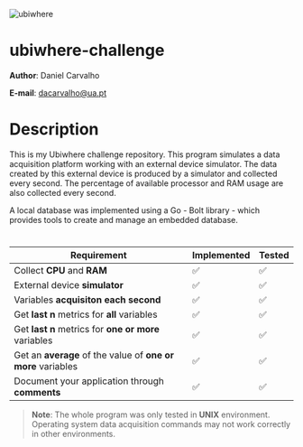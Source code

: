 ![ubiwhere](https://portugalsmartcities.fil.pt/wp-content/uploads/filexp/147/001.png)
# ubiwhere-challenge
**Author**: Daniel Carvalho

**E-mail**: dacarvalho@ua.pt

# Description
This is my Ubiwhere challenge repository. This program simulates a data acquisition platform working with an external device simulator.
The data created by this external device is produced by a simulator and collected every second.
The percentage of available processor and RAM usage are also collected every second.

A local database was implemented using a Go - Bolt library - which provides tools to create and manage an embedded database.

# 
|Requirement               |Implemented                | Tested |
|----------------|-------------------------------|--------------|
|Collect **CPU** and **RAM**                |:white_check_mark: |:white_check_mark: |
|External device **simulator**          |:white_check_mark: |:white_check_mark: |
|Variables **acquisiton each second**   |:white_check_mark: |:white_check_mark: |
|Get **last n** metrics for **all** variables   |:white_check_mark: |:white_check_mark: |
|Get **last n** metrics for **one or more** variables   |:white_check_mark: |:white_check_mark: |
|Get an **average** of the value of **one or more** variables  |:white_check_mark: |:white_check_mark: |
|Document your application through **comments**  |:white_check_mark: |:white_check_mark: |




> **Note**: The whole program was only tested in **UNIX** environment. Operating system data acquisition commands may not work
correctly in other environments.



